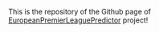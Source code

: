 This is the repository of the Github page of [EuropeanPremierLeaguePredictor](https://github.com/nickpadd/EuropeanFootballLeaguePredictor) project!
